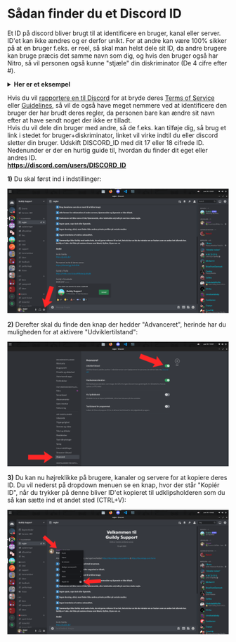 # Sådan finder du et Discord ID
Et ID på discord bliver brugt til at identificere en bruger, kanal eller server. ID'et kan ikke ændres og er derfor unikt. For at andre kan være 100% sikker på at en bruger f.eks. er reel, så skal man helst dele sit ID, da andre brugere kan bruge præcis det samme navn som dig, og hvis den bruger også har Nitro, så vil personen også kunne "stjæle" din diskriminator (De 4 cifre efter #).  

<details close>
  <summary><b>Her er et eksempel</b></summary>
  <p>
Min discord bruger hedder <b>Jazper#2621</b>, jeg har ikke nitro, og der er en anden der gerne vil lade som om at han er mig. Han køber nitro og laver sit brugernavn om til Jazper. Fordi han har nitro, så kan han også ændre sin diskriminator, så det ændre han til <b>2621</b>, det samme som mit. Da jeg ikke har nitro, så vil jeg nu få en ny diskriminator, fordi nitro brugere får "diskriminator prioritet". Så nu har jeg brugeren <b>Jazper#6489</b> og ham der vil efterligne mig har nu mit gamle <b>Jazper#2621</b>. Hvis jeg havde mit gamle brugernavn og diskriminator stående på en hjemmeside, så vil ham der efterligner mig nu se mere troværdig ud.  
  </p>
</details>

Hvis du vil [rapportere en til Discord](https://dis.gd/request 'Klik her for at rapportere en bruger') for at bryde deres [Terms of Service](https://discord.com/terms 'Klik her for at læse discords Terms of Service') eller [Guidelines](https://discord.com/guidelines 'Klik her for at læse discords Guidelines'), så vil de også have meget nemmere ved at identificere den bruger der har brudt deres regler, da personen bare kan ændre sit navn efter at have sendt noget der ikke er tilladt.   
Hvis du vil dele din bruger med andre, så de f.eks. kan tilføje dig, så brug et link i stedet for bruger+diskriminator, linket vil virke indtil du eller discord sletter din bruger.
Udskift DISCORD_ID med dit 17 eller 18 cifrede ID. Nedenunder er der en hurtig guide til, hvordan du finder dit eget eller andres ID.  
**https://discord.com/users/DISCORD_ID**  

**1)** Du skal først ind i indstillinger:  

![Indstillinger](images/img1.png)

**2)** Derefter skal du finde den knap der hedder "Advanceret", herinde har du muligheden for at aktivere "Udviklertilstand":

![Aktivering af udviklertilstand](images/img2.png)

**3)** Du kan nu højreklikke på brugere, kanaler og servere for at kopiere deres ID. Du vil nederst på dropdown menuen se en knap, hvor der står "Kopiér ID", når du trykker på denne bliver ID'et kopieret til udklipsholderen som du så kan sætte ind et andet sted (CTRL+V):

![Kopiering af ID](images/img3.png)
